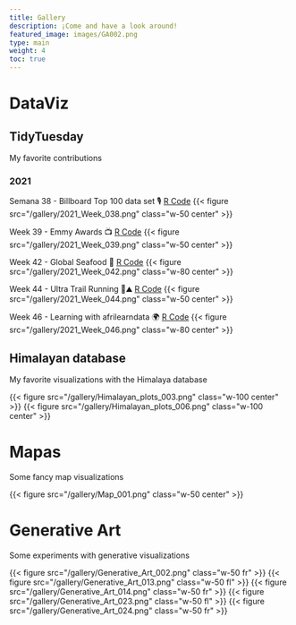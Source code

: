 ```yaml
---
title: Gallery
description: ¡Come and have a look around!
featured_image: images/GA002.png
type: main
weight: 4
toc: true
---
```


# DataViz 
## TidyTuesday
My favorite contributions

### 2021
Semana 38 - Billboard Top 100 data set 🎙
[R Code](https://github.com/TamayoLeivaJ/TidyTuesday/blob/gh-pages/2021/2021_Week_038/2021_Week_038.R)
{{< figure  src="/gallery/2021_Week_038.png" class="w-50 center" >}}
  
Week 39 - Emmy Awards 📺
[R Code](https://github.com/TamayoLeivaJ/TidyTuesday/blob/gh-pages/2021/2021_Week_039/2021_Week_039.R)
{{< figure src="/gallery/2021_Week_039.png" class="w-50 center" >}}

Week 42 - Global Seafood 🎣
[R Code](https://github.com/TamayoLeivaJ/TidyTuesday/blob/gh-pages/2021/2021_Week_042/2021_Week_042.R)
{{< figure src="/gallery/2021_Week_042.png" class="w-80 center" >}}


Week 44 - Ultra Trail Running 🗻⛰️
[R Code](https://github.com/TamayoLeivaJ/TidyTuesday/blob/gh-pages/2021/2021_Week_044/2021_Week_044.R)
{{< figure src="/gallery/2021_Week_044.png" class="w-50 center" >}}

Week 46 - Learning with afrilearndata 🌍
[R Code](https://github.com/TamayoLeivaJ/TidyTuesday/blob/gh-pages/2021/2021_Week_046/2021_Week_046.R)
{{< figure src="/gallery/2021_Week_046.png" class="w-80 center" >}}

## Himalayan database

My favorite visualizations with the Himalaya database

{{< figure src="/gallery/Himalayan_plots_003.png" class="w-100 center" >}}
{{< figure src="/gallery/Himalayan_plots_006.png" class="w-100 center" >}}

# Mapas

Some fancy map visualizations

{{< figure src="/gallery/Map_001.png" class="w-50 center" >}}

# Generative Art

Some experiments with generative visualizations

{{< figure src="/gallery/Generative_Art_002.png" class="w-50 fr" >}}
{{< figure src="/gallery/Generative_Art_013.png" class="w-50 fl" >}}
{{< figure src="/gallery/Generative_Art_014.png" class="w-50 fr" >}}
{{< figure src="/gallery/Generative_Art_023.png" class="w-50 fl" >}}
{{< figure src="/gallery/Generative_Art_024.png" class="w-50 fr" >}}